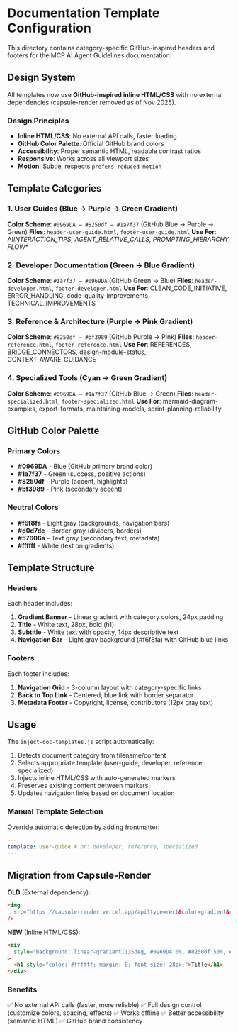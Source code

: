 # Documentation Template Configuration

This directory contains category-specific GitHub-inspired headers and footers for the MCP AI Agent Guidelines documentation.

## Design System

All templates now use **GitHub-inspired inline HTML/CSS** with no external dependencies (capsule-render removed as of Nov 2025).

### Design Principles

- **Inline HTML/CSS**: No external API calls, faster loading
- **GitHub Color Palette**: Official GitHub brand colors
- **Accessibility**: Proper semantic HTML, readable contrast ratios
- **Responsive**: Works across all viewport sizes
- **Motion**: Subtle, respects `prefers-reduced-motion`

## Template Categories

### 1. User Guides (Blue → Purple → Green Gradient)

**Color Scheme**: `#0969DA → #8250df → #1a7f37` (GitHub Blue → Purple → Green)
**Files**: `header-user-guide.html`, `footer-user-guide.html`
**Use For**: AI*INTERACTION_TIPS, AGENT_RELATIVE_CALLS, PROMPTING_HIERARCHY, FLOW*\*

### 2. Developer Documentation (Green → Blue Gradient)

**Color Scheme**: `#1a7f37 → #0969DA` (GitHub Green → Blue)
**Files**: `header-developer.html`, `footer-developer.html`
**Use For**: CLEAN_CODE_INITIATIVE, ERROR_HANDLING, code-quality-improvements, TECHNICAL_IMPROVEMENTS

### 3. Reference & Architecture (Purple → Pink Gradient)

**Color Scheme**: `#8250df → #bf3989` (GitHub Purple → Pink)
**Files**: `header-reference.html`, `footer-reference.html`
**Use For**: REFERENCES, BRIDGE_CONNECTORS, design-module-status, CONTEXT_AWARE_GUIDANCE

### 4. Specialized Tools (Cyan → Green Gradient)

**Color Scheme**: `#0969DA → #1a7f37` (GitHub Blue → Green)
**Files**: `header-specialized.html`, `footer-specialized.html`
**Use For**: mermaid-diagram-examples, export-formats, maintaining-models, sprint-planning-reliability

## GitHub Color Palette

### Primary Colors

- **#0969DA** - Blue (GitHub primary brand color)
- **#1a7f37** - Green (success, positive actions)
- **#8250df** - Purple (accent, highlights)
- **#bf3989** - Pink (secondary accent)

### Neutral Colors

- **#f6f8fa** - Light gray (backgrounds, navigation bars)
- **#d0d7de** - Border gray (dividers, borders)
- **#57606a** - Text gray (secondary text, metadata)
- **#ffffff** - White (text on gradients)

## Template Structure

### Headers

Each header includes:

1. **Gradient Banner** - Linear gradient with category colors, 24px padding
2. **Title** - White text, 28px, bold (h1)
3. **Subtitle** - White text with opacity, 14px descriptive text
4. **Navigation Bar** - Light gray background (#f6f8fa) with GitHub blue links

### Footers

Each footer includes:

1. **Navigation Grid** - 3-column layout with category-specific links
2. **Back to Top Link** - Centered, blue link with border separator
3. **Metadata Footer** - Copyright, license, contributors (12px gray text)

## Usage

The `inject-doc-templates.js` script automatically:

1. Detects document category from filename/content
2. Selects appropriate template (user-guide, developer, reference, specialized)
3. Injects inline HTML/CSS with auto-generated markers
4. Preserves existing content between markers
5. Updates navigation links based on document location

### Manual Template Selection

Override automatic detection by adding frontmatter:

```yaml
---
template: user-guide # or: developer, reference, specialized
---
```

## Migration from Capsule-Render

**OLD** (External dependency):

```html
<img
  src="https://capsule-render.vercel.app/api?type=rect&color=gradient&customColorList=BD93F9,FF79C6&height=3"
/>
```

**NEW** (Inline HTML/CSS):

```html
<div
  style="background: linear-gradient(135deg, #0969DA 0%, #8250df 50%, #1a7f37 100%); padding: 24px; border-radius: 6px;"
>
  <h1 style="color: #ffffff; margin: 0; font-size: 28px;">Title</h1>
</div>
```

### Benefits

✅ No external API calls (faster, more reliable)
✅ Full design control (customize colors, spacing, effects)
✅ Works offline
✅ Better accessibility (semantic HTML)
✅ GitHub brand consistency

